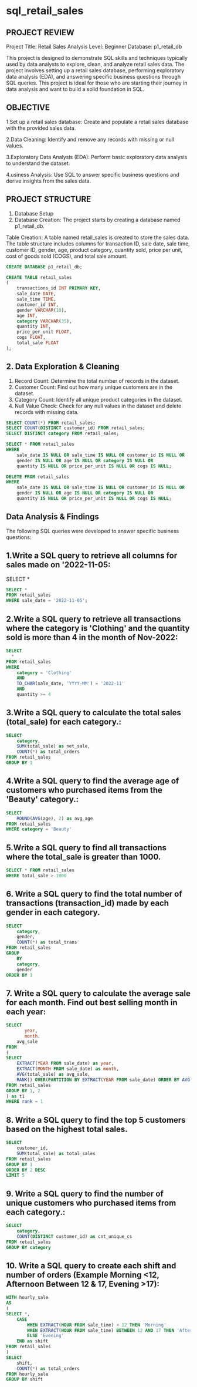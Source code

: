 # sql_retail_sales
## PROJECT REVIEW 
Project Title: Retail Sales Analysis
Level: Beginner
Database: p1_retail_db

This project is designed to demonstrate SQL skills and techniques typically used by data analysts to explore, clean, and analyze retail sales data. The project involves setting up a retail sales database, performing exploratory data analysis (EDA), and answering specific business questions through SQL queries. This project is ideal for those who are starting their journey in data analysis and want to build a solid foundation in SQL.

## OBJECTIVE 
1.Set up a retail sales database: Create and populate a retail sales database with the provided sales data.

2.Data Cleaning: Identify and remove any records with missing or null values.

3.Exploratory Data Analysis (EDA): Perform basic exploratory data analysis to understand the dataset.

4.usiness Analysis: Use SQL to answer specific business questions and derive insights from the sales data.

## PROJECT STRUCTURE
1. Database Setup
2. Database Creation: The project starts by creating a database named p1_retail_db.

Table Creation: A table named retail_sales is created to store the sales data. The table structure includes columns for transaction ID, sale date, sale time, customer ID, gender, age, product category, quantity sold, price per unit, cost of goods sold (COGS), and total sale amount.

```sql
CREATE DATABASE p1_retail_db;

CREATE TABLE retail_sales
(
    transactions_id INT PRIMARY KEY,
    sale_date DATE,	
    sale_time TIME,
    customer_id INT,	
    gender VARCHAR(10),
    age INT,
    category VARCHAR(35),
    quantity INT,
    price_per_unit FLOAT,	
    cogs FLOAT,
    total_sale FLOAT
);
```

## 2. Data Exploration & Cleaning
1. Record Count: Determine the total number of records in the dataset.
2. Customer Count: Find out how many unique customers are in the dataset.
3. Category Count: Identify all unique product categories in the dataset.
4. Null Value Check: Check for any null values in the dataset and delete records with missing data.

```sql
SELECT COUNT(*) FROM retail_sales;
SELECT COUNT(DISTINCT customer_id) FROM retail_sales;
SELECT DISTINCT category FROM retail_sales;

SELECT * FROM retail_sales
WHERE 
    sale_date IS NULL OR sale_time IS NULL OR customer_id IS NULL OR 
    gender IS NULL OR age IS NULL OR category IS NULL OR 
    quantity IS NULL OR price_per_unit IS NULL OR cogs IS NULL;

DELETE FROM retail_sales
WHERE 
    sale_date IS NULL OR sale_time IS NULL OR customer_id IS NULL OR 
    gender IS NULL OR age IS NULL OR category IS NULL OR 
    quantity IS NULL OR price_per_unit IS NULL OR cogs IS NULL;
```

## Data Analysis & Findings
The following SQL queries were developed to answer specific business questions:

## 1.Write a SQL query to retrieve all columns for sales made on '2022-11-05:
SELECT *
```sql
SELECT *
FROM retail_sales
WHERE sale_date = '2022-11-05';
```

## 2.Write a SQL query to retrieve all transactions where the category is 'Clothing' and the quantity sold is more than 4 in the month of Nov-2022:
```sql
SELECT 
  *
FROM retail_sales
WHERE 
    category = 'Clothing'
    AND 
    TO_CHAR(sale_date, 'YYYY-MM') = '2022-11'
    AND
    quantity >= 4
```

## 3.Write a SQL query to calculate the total sales (total_sale) for each category.:
```sql
SELECT 
    category,
    SUM(total_sale) as net_sale,
    COUNT(*) as total_orders
FROM retail_sales
GROUP BY 1
```
## 4.Write a SQL query to find the average age of customers who purchased items from the 'Beauty' category.:
```sql
SELECT
    ROUND(AVG(age), 2) as avg_age
FROM retail_sales
WHERE category = 'Beauty'
```
## 5.Write a SQL query to find all transactions where the total_sale is greater than 1000.
```sql
SELECT * FROM retail_sales
WHERE total_sale > 1000
```
## 6. Write a SQL query to find the total number of transactions (transaction_id) made by each gender in each category.
```sql
SELECT 
    category,
    gender,
    COUNT(*) as total_trans
FROM retail_sales
GROUP 
    BY 
    category,
    gender
ORDER BY 1
```

## 7. Write a SQL query to calculate the average sale for each month. Find out best selling month in each year:
```sql
SELECT 
       year,
       month,
    avg_sale
FROM 
(    
SELECT 
    EXTRACT(YEAR FROM sale_date) as year,
    EXTRACT(MONTH FROM sale_date) as month,
    AVG(total_sale) as avg_sale,
    RANK() OVER(PARTITION BY EXTRACT(YEAR FROM sale_date) ORDER BY AVG(total_sale) DESC) as rank
FROM retail_sales
GROUP BY 1, 2
) as t1
WHERE rank = 1
```
## 8. Write a SQL query to find the top 5 customers based on the highest total sales.
```sql
SELECT 
    customer_id,
    SUM(total_sale) as total_sales
FROM retail_sales
GROUP BY 1
ORDER BY 2 DESC
LIMIT 5
```
## 9. Write a SQL query to find the number of unique customers who purchased items from each category.:
```sql
SELECT 
    category,    
    COUNT(DISTINCT customer_id) as cnt_unique_cs
FROM retail_sales
GROUP BY category
```
## 10. Write a SQL query to create each shift and number of orders (Example Morning <12, Afternoon Between 12 & 17, Evening >17):
```sql
WITH hourly_sale
AS
(
SELECT *,
    CASE
        WHEN EXTRACT(HOUR FROM sale_time) < 12 THEN 'Morning'
        WHEN EXTRACT(HOUR FROM sale_time) BETWEEN 12 AND 17 THEN 'Afternoon'
        ELSE 'Evening'
    END as shift
FROM retail_sales
)
SELECT 
    shift,
    COUNT(*) as total_orders    
FROM hourly_sale
GROUP BY shift
```


